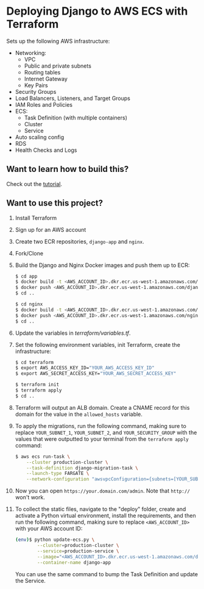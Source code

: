# Deploying Django to AWS ECS with Terraform

Sets up the following AWS infrastructure:

- Networking:
    - VPC
    - Public and private subnets
    - Routing tables
    - Internet Gateway
    - Key Pairs
- Security Groups
- Load Balancers, Listeners, and Target Groups
- IAM Roles and Policies
- ECS:
    - Task Definition (with multiple containers)
    - Cluster
    - Service
- Auto scaling config
- RDS
- Health Checks and Logs

## Want to learn how to build this?

Check out the [tutorial](https://testdriven.io/blog/deploying-django-to-ecs-with-terraform/).

## Want to use this project?

1. Install Terraform

1. Sign up for an AWS account

1. Create two ECR repositories, `django-app` and `nginx`.

1. Fork/Clone

1. Build the Django and Nginx Docker images and push them up to ECR:

    ```sh
    $ cd app
    $ docker build -t <AWS_ACCOUNT_ID>.dkr.ecr.us-west-1.amazonaws.com/django-app:latest .
    $ docker push <AWS_ACCOUNT_ID>.dkr.ecr.us-west-1.amazonaws.com/django-app:latest
    $ cd ..

    $ cd nginx
    $ docker build -t <AWS_ACCOUNT_ID>.dkr.ecr.us-west-1.amazonaws.com/nginx:latest .
    $ docker push <AWS_ACCOUNT_ID>.dkr.ecr.us-west-1.amazonaws.com/nginx:latest
    $ cd ..
    ```

1. Update the variables in *terraform/variables.tf*.

1. Set the following environment variables, init Terraform, create the infrastructure:

    ```sh
    $ cd terraform
    $ export AWS_ACCESS_KEY_ID="YOUR_AWS_ACCESS_KEY_ID"
    $ export AWS_SECRET_ACCESS_KEY="YOUR_AWS_SECRET_ACCESS_KEY"

    $ terraform init
    $ terraform apply
    $ cd ..
    ```

1. Terraform will output an ALB domain. Create a CNAME record for this domain
   for the value in the `allowed_hosts` variable.

1. To apply the migrations, run the following command, making sure to replace `YOUR_SUBNET_1`, `YOUR_SUBNET_2`, and `YOUR_SECURITY_GROUP` with the values that were outputted to your terminal from the `terraform apply` command:

    ```sh
    $ aws ecs run-task \
        --cluster production-cluster \
        --task-definition django-migration-task \
        --launch-type FARGATE \
        --network-configuration "awsvpcConfiguration={subnets=[YOUR_SUBNET_1, YOUR_SUBNET_2],securityGroups=[YOUR_SECURITY_GROUP],assignPublicIp=ENABLED}"
    ```

1. Now you can open `https://your.domain.com/admin`. Note that `http://` won't work.

1. To collect the static files, navigate to the "deploy" folder, create and activate a Python virtual environment, install the requirements, and then run the following command, making sure to replace `<AWS_ACCOUNT_ID>` with your AWS account ID:

    ```sh
    (env)$ python update-ecs.py \
            --cluster=production-cluster \
            --service=production-service \
            --image="<AWS_ACCOUNT_ID>.dkr.ecr.us-west-1.amazonaws.com/django-app:latest" \
            --container-name django-app
    ```

    You can use the same command to bump the Task Definition and update the Service.

